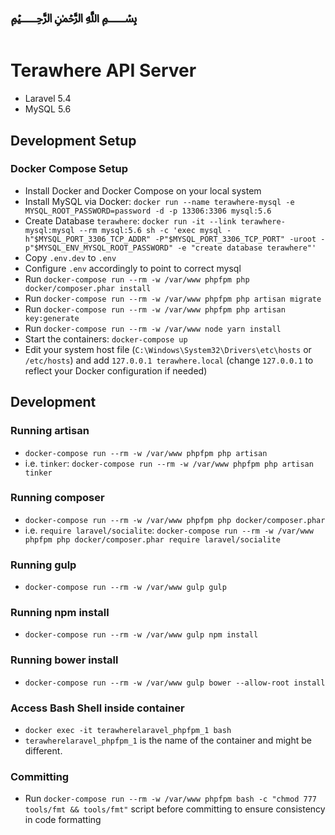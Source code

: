 # ﷽

# Terawhere API Server

- Laravel 5.4
- MySQL 5.6

## Development Setup
### Docker Compose Setup
- Install Docker and Docker Compose on your local system
- Install MySQL via Docker: `docker run --name terawhere-mysql -e MYSQL_ROOT_PASSWORD=password -d -p 13306:3306 mysql:5.6`
- Create Database `terawhere`: `docker run -it --link terawhere-mysql:mysql --rm mysql:5.6 sh -c 'exec mysql -h"$MYSQL_PORT_3306_TCP_ADDR" -P"$MYSQL_PORT_3306_TCP_PORT" -uroot -p"$MYSQL_ENV_MYSQL_ROOT_PASSWORD" -e "create database terawhere"'`
- Copy `.env.dev` to `.env`
- Configure `.env` accordingly to point to correct mysql
- Run `docker-compose run --rm -w /var/www phpfpm php docker/composer.phar install`
- Run `docker-compose run --rm -w /var/www phpfpm php artisan migrate`
- Run `docker-compose run --rm -w /var/www phpfpm php artisan key:generate`
- Run `docker-compose run --rm -w /var/www node yarn install`
- Start the containers: `docker-compose up`
- Edit your system host file (`C:\Windows\System32\Drivers\etc\hosts` or `/etc/hosts`) and add `127.0.0.1 terawhere.local` (change `127.0.0.1` to reflect your Docker configuration if needed)

## Development

### Running artisan
- `docker-compose run --rm -w /var/www phpfpm php artisan`
- i.e. `tinker`: `docker-compose run --rm -w /var/www phpfpm php artisan tinker`

### Running composer
- `docker-compose run --rm -w /var/www phpfpm php docker/composer.phar`
- i.e. `require laravel/socialite`: `docker-compose run --rm -w /var/www phpfpm php docker/composer.phar require laravel/socialite`

### Running gulp
- `docker-compose run --rm -w /var/www gulp gulp`

### Running npm install
- `docker-compose run --rm -w /var/www gulp npm install`

### Running bower install
- `docker-compose run --rm -w /var/www gulp bower --allow-root install`

### Access Bash Shell inside container
- `docker exec -it terawherelaravel_phpfpm_1 bash`
- `terawherelaravel_phpfpm_1` is the name of the container and might be different.

### Committing
- Run `docker-compose run --rm -w /var/www phpfpm bash -c "chmod 777 tools/fmt && tools/fmt"` script before committing to ensure consistency in code formatting